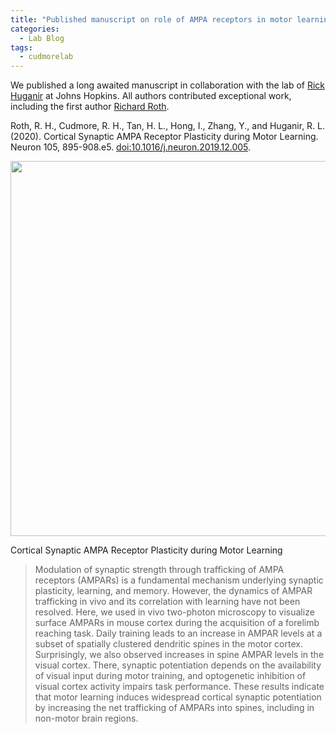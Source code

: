 ```yaml
---
title: "Published manuscript on role of AMPA receptors in motor learning"
categories:
  - Lab Blog
tags:
  - cudmorelab
---
```


We published a long awaited manuscript in collaboration with the lab of [Rick Huganir](http://neuroscience.bs.jhmi.edu/huganir/) at Johns Hopkins. All authors contributed exceptional work, including the first author [Richard Roth](https://www.linkedin.com/in/richard-roth-744b588/).

Roth, R. H., Cudmore, R. H., Tan, H. L., Hong, I., Zhang, Y., and Huganir, R. L. (2020). Cortical Synaptic AMPA Receptor Plasticity during Motor Learning. Neuron 105, 895-908.e5. [doi:10.1016/j.neuron.2019.12.005](https://pubmed.ncbi.nlm.nih.gov/31901303/).

<IMG SRC="{{ site.url }}{{ site.baseurl }}/assets/images/pub-images/roth-et-al-fig1.jpg" width=600>

Cortical Synaptic AMPA Receptor Plasticity during Motor Learning

> Modulation of synaptic strength through trafficking of AMPA receptors (AMPARs) is a fundamental mechanism underlying synaptic plasticity, learning, and memory. However, the dynamics of AMPAR trafficking in vivo and its correlation with learning have not been resolved. Here, we used in vivo two-photon microscopy to visualize surface AMPARs in mouse cortex during the acquisition of a forelimb reaching task. Daily training leads to an increase in AMPAR levels at a subset of spatially clustered dendritic spines in the motor cortex. Surprisingly, we also observed increases in spine AMPAR levels in the visual cortex. There, synaptic potentiation depends on the availability of visual input during motor training, and optogenetic inhibition of visual cortex activity impairs task performance. These results indicate that motor learning induces widespread cortical synaptic potentiation by increasing the net trafficking of AMPARs into spines, including in non-motor brain regions.
